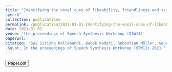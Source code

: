 ```yaml
---
title: "Identifying the vocal cues of likeability, friendliness and skilfulness in synthetic
speech"
collection: publications
permalink: /publication/2021-01-01-Identifying-the-vocal-cues-of-likeability-friendliness-and-skilfulness-in-synthetic-speech
date: 2021-01-01
venue: 'the proceedings of Speech Synthesis Workshop (SSW11)'
paperurl:
citation: 'Sai Sirisha Rallabandi, Babak Naderi, Sebastian Möller, &quot; Identifying the vocal cues of likeability friendliness and skilfulness in synthetic
.&quot; In the proceedings of Speech Synthesis Workshop (SSW11) 2021.'
---
```


<button onclick="window.location.href='https://www.isca-speech.org/archive/pdfs/ssw_2021/rallabandi21_ssw.pdf';">Paper.pdf</button>
